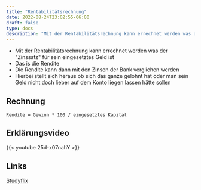 ```yaml
---
title: "Rentabilitätsrechnung"
date: 2022-08-24T23:02:55-06:00
draft: false
type: docs
description: "Mit der Rentabilitätsrechnung kann errechnet werden was der Zinssatz für sein eingesetztes Kapital ist."
---
```


- Mit der Rentabilitätsrechnung kann errechnet werden was der "Zinssatz" für sein eingesetztes Geld ist
- Das is die Rendite
- Die Rendite kann dann mit den Zinsen der Bank verglichen werden
- Hierbei stellt sich heraus ob sich das ganze gelohnt hat oder man sein Geld nicht doch lieber auf dem Konto liegen lassen hätte sollen

## Rechnung

    Rendite = Gewinn * 100 / eingesetztes Kapital

## Erklärungsvideo

{{< youtube 25d-x07nahY >}}

## Links

[Studyflix](https://studyflix.de/wirtschaft/rentabilitatsrechnung-1030)  